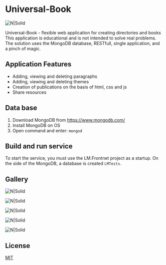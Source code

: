 # Universal-Book

![N|Solid](https://pp.userapi.com/c844617/v844617313/52caa/wvtOAM9F4u4.jpg)


Universal-Book - flexible web application for creating directories and books
This application is educational and is not intended to solve real problems.
The solution uses the MongoDB database, RESTfull, single application, and a pinch of magic.
## Application Features
  - Adding, viewing and deleting paragraphs
  - Adding, viewing and deleting themes
  - Creation of publications on the basis of html, css and js
  - Share resources

## Data base

1. Download MongoDB from https://www.mongodb.com/ 
2. Install MongoDB on OS
3. Open command and enter: `mongod`

## Build and run service
To start the service, you must use the LM.Frontnet project as a startup.
On the side of the MongoDB, a database is created `LMTests`. 

## Gallery

![N|Solid](https://pp.userapi.com/c844617/v844617313/52cb3/0TLfVDd2uMQ.jpg)

![N|Solid](https://pp.userapi.com/c844617/v844617313/52cbc/zqYMrs_m2No.jpg)

![N|Solid](https://pp.userapi.com/c844617/v844617313/52cdb/mQ0Gx-XYQmE.jpg)

![N|Solid](https://pp.userapi.com/c844617/v844617313/52ce4/bHRm8Qoefvg.jpg)

![N|Solid](https://pp.userapi.com/c844617/v844617313/52ced/MfqhFIJqomQ.jpg)

## License

[MIT](https://github.com/Winster332/Universal-Book/blob/master/LICENSE)
